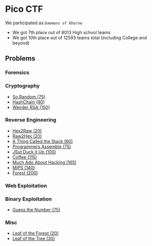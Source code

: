 # Pico CTF

We participated as `Daemons of Khorne`

* We got 7th place out of 8013 High school teams
* We got 10th place out of 12593 teams total (including College and beyond)

## Problems

### Forensics

### Cryptography
* [So Random (75)](problems/cryptography/SoRandom/SoRandom.md)
* [HashChain (90)](problems/cryptography/hashchains/hashchains.md)
* [Weirder RSA (150)](problems/cryptography/weirderRSA/weirderRSA.md)
### Reverse Engineering
* [Hex2Raw (20)](problems/reverse/Hex2Raw/Hex2Raw.md)
* [Raw2Hex (20)](problems/reverse/Raw2Hex/Raw2Hex.md)
* [A Thing Called the Stack (60)](problems/reverse/A_Thing_Called_the_Stack/A_Thing_Called_the_Stack.md)
* [Programmers Assemble (75)](problems/reverse/Programmers_Assemble/Programmers_Assemble.md)
* [JSut Duck it Up (100)](problems/reverse/JSut_Duck_it_Up/JSut_Duck_it_Up.md)
* [Coffee (115)]()
* [Much Ado About Hacking (165)]()
* [MIPS (140)]()
* [Forest (200)]()

### Web Exploitation

### Binary Exploitation
* [Guess the Number (75)](problems/binary/Guess_the_Number/Guess_the_Number.md)
### Misc
* [Leaf of the Forest (20)](problems/misc/Leaf_of_the_Tree/Leaf_of_the_Tree.md)
* [Leaf of the Tree (30)](problems/misc/Leaf_of_the_Forest/Leaf_of_the_Forest.md)
